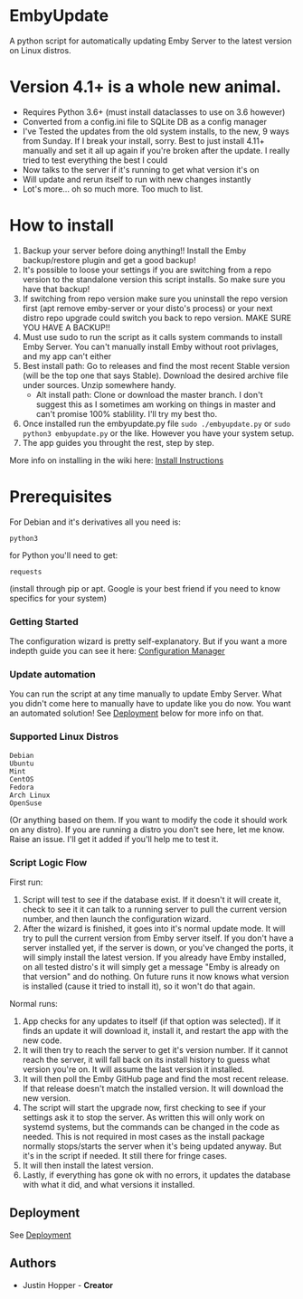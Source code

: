 # EmbyUpdate
A python script for automatically updating Emby Server to the latest version on Linux distros.

# Version 4.1+ is a whole new animal. 
* Requires Python 3.6+ (must install dataclasses to use on 3.6 however)
* Converted from a config.ini file to SQLite DB as a config manager
* I've Tested the updates from the old system installs, to the new, 9 ways from Sunday. If I break your install, sorry. Best to just install 4.11+ manually and set it all up again if you're broken after the update. I really tried to test everything the best I could
* Now talks to the server if it's running to get what version it's on
* Will update and rerun itself to run with new changes instantly
* Lot's more... oh so much more. Too much to list.

# How to install

1. Backup your server before doing anything!! Install the Emby backup/restore plugin and get a good backup!
2. It's possible to loose your settings if you are switching from a repo version to the standalone version this script installs. So make sure you have that backup!
3. If switching from repo version make sure you uninstall the repo version first (apt remove emby-server or your disto's process) or your next distro repo upgrade could switch you back to repo version. MAKE SURE YOU HAVE A BACKUP!!
4. Must use sudo to run the script as it calls system commands to install Emby Server. You can't manually install Emby without root privlages, and my app can't either
5. Best install path: Go to releases and find the most recent Stable version (will be the top one that says Stable). Download the desired archive file under sources. Unzip somewhere handy.
      - Alt install path: Clone or download the master branch. I don't suggest this as I sometimes am working on things in master and can't promise 100% stablility. I'll try my best tho.
7. Once installed run the embyupdate.py file ```sudo ./embyupdate.py``` or ```sudo python3 embyupdate.py``` or the like. However you have your system setup.
8. The app guides you throught the rest, step by step.

More info on installing in the wiki here: [Install Instructions](https://github.com/doonze/EmbyUpdate/wiki/Initial-install-and-setup)
  
# Prerequisites 

For Debian and it's derivatives all you need is:
```
python3
```

for Python you'll need to get:

```
requests
```
(install through pip or apt. Google is your best friend if you need to know specifics for your system)

### Getting Started

The configuration wizard is pretty self-explanatory. But if you want a more indepth guide you can see it here: [Configuration Manager](https://github.com/doonze/EmbyUpdate/wiki/Configuration-Manager)

### Update automation

You can run the script at any time manually to update Emby Server. What you didn't come here to manually have to update like you do now. You want an automated solution! See [Deployment](#deployment) below for more info on that.

### Supported Linux Distros
```
Debian
Ubuntu
Mint
CentOS
Fedora
Arch Linux
OpenSuse
```
(Or anything based on them. If you want to modify the code it should work on any distro). If you are running a distro you don't see here, let me know. Raise an issue. I'll get it added if you'll help me to test it.

### Script Logic Flow

First run:
1. Script will test to see if the database exist. If it doesn't it will create it, check to see it it can talk to a running server to pull the current version number, and then launch the configuration wizard. 
2. After the wizard is finished, it goes into it's normal update mode. It will try to pull the current version from Emby server itself. If you don't have a server installed yet, if the server is down, or you've changed the ports, it will simply install the latest version. If you already have Emby installed, on all tested distro's it will simply get a message "Emby is already on that version" and do nothing. On future runs it now knows what version is installed (cause it tried to install it), so it won't do that again. 

Normal runs:
1. App checks for any updates to itself (if that option was selected). If it finds an update it will download it, install it, and restart the app with the new code.
2. It will then try to reach the server to get it's version number. If it cannot reach the server, it will fall back on its install history to guess what version you're on. It will assume the last version it installed.
3. It will then poll the Emby GitHub page and find the most recent release. If that release doesn't match the installed version. It will download the new version.
4. The script will start the upgrade now, first checking to see if your settings ask it to stop the server. As written this will only work on systemd systems, but the commands can be changed in the code as needed. This is not required in most cases as the install package normally stops/starts the server when it's being updated anyway. But it's in the script if needed. It still there for fringe cases.
5. It will then install the latest version.
6. Lastly, if everything has gone ok with no errors, it updates the database with what it did, and what versions it installed.


## Deployment

See [Deployment](https://github.com/doonze/EmbyUpdate/wiki/Deployment)

## Authors

* Justin Hopper - **Creator**
